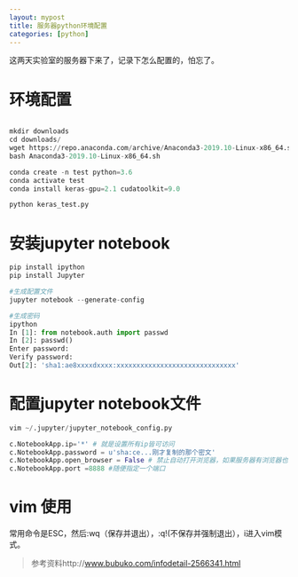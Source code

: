 ```yaml
---
layout: mypost
title: 服务器python环境配置
categories: [python]
---
```


这两天实验室的服务器下来了，记录下怎么配置的，怕忘了。

# 环境配置

```python

mkdir downloads
cd downloads/
wget https://repo.anaconda.com/archive/Anaconda3-2019.10-Linux-x86_64.sh
bash Anaconda3-2019.10-Linux-x86_64.sh

conda create -n test python=3.6
conda activate test
conda install keras-gpu=2.1 cudatoolkit=9.0

python keras_test.py

```


# 安装jupyter notebook

```python
pip install ipython
pip install Jupyter

#生成配置文件
jupyter notebook --generate-config

#生成密码
ipython
In [1]: from notebook.auth import passwd
In [2]: passwd()
Enter password: 
Verify password: 
Out[2]: 'sha1:ae8xxxxdxxxx:xxxxxxxxxxxxxxxxxxxxxxxxxxxxxx'

```

# 配置jupyter notebook文件
```python
vim ~/.jupyter/jupyter_notebook_config.py

c.NotebookApp.ip='*' # 就是设置所有ip皆可访问
c.NotebookApp.password = u'sha:ce...刚才复制的那个密文'
c.NotebookApp.open_browser = False # 禁止自动打开浏览器，如果服务器有浏览器也可以不修改这一项
c.NotebookApp.port =8888 #随便指定一个端口
```
# vim 使用
常用命令是ESC，然后:wq（保存并退出），:q!(不保存并强制退出），i进入vim模式。

>参考资料http://www.bubuko.com/infodetail-2566341.html
